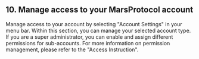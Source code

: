 ## 10. Manage access to your MarsProtocol account

Manage access to your account by selecting "Account Settings" in your menu bar. Within this section, you can manage your selected account type. If you are a super administrator, you can enable and assign different permissions for sub-accounts. For more information on permission management, please refer to the "Access Instruction".
